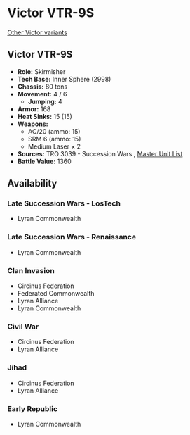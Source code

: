 # Victor VTR-9S 

[Other Victor variants](../victor.md) 

## Victor VTR-9S 

- **Role:** Skirmisher 
- **Tech Base:** Inner Sphere (2998) 
- **Chassis:** 80 tons 
- **Movement:** 4 / 6 
  - **Jumping:** 4 
- **Armor:** 168 
- **Heat Sinks:** 15 (15) 
- **Weapons:** 
  - AC/20 (ammo: 15) 
  - SRM 6 (ammo: 15) 
  - Medium Laser × 2 
- **Sources:** TRO 3039 - Succession Wars , [Master Unit List](http://masterunitlist.info/Unit/Details/3414/victor-vtr-9s) 
- **Battle Value:** 1360 

## Availability 

### Late Succession Wars - LosTech 

- Lyran Commonwealth 

### Late Succession Wars - Renaissance 

- Lyran Commonwealth 

### Clan Invasion 

- Circinus Federation 
- Federated Commonwealth 
- Lyran Alliance 
- Lyran Commonwealth 

### Civil War 

- Circinus Federation 
- Lyran Alliance 

### Jihad 

- Circinus Federation 
- Lyran Alliance 

### Early Republic 

- Lyran Commonwealth 

